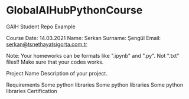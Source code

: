 # GlobalAIHubPythonCourse

GAIH Student Repo Example


Course Date: 14.03.2021
Name: Serkan
Surname: Şengül
Email: serkan@tsnethayatsigorta.com.tr

Note: Your homeworks can be formats like ".ipynb" and ".py". Not ".txt" files!! Make sure that your codes works.

Project Name
Description of your project.

Requirements
Some python libraries
Some python libraries
Some python libraries
Certification


